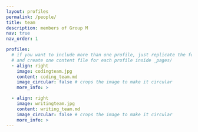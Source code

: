 ```yaml
---
layout: profiles
permalink: /people/
title: team
description: members of Group M
nav: true
nav_order: 1

profiles:
  # if you want to include more than one profile, just replicate the following block
  # and create one content file for each profile inside _pages/
  - align: right
    image: codingteam.jpg
    content: coding_team.md
    image_circular: false # crops the image to make it circular
    more_info: >

  - align: right
    image: writingteam.jpg
    content: writing_team.md
    image_circular: false # crops the image to make it circular
    more_info: >
---
```

